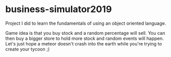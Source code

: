 # business-simulator2019
Project I did to learn the fundamentals of using an object oriented language.

Game idea is that you buy stock and a random percentage will sell. You can then buy a bigger store to hold more stock and random events will happen. Let's just hope a meteor doesn't crash into the earth while you're trying to create your tycoon ;)
